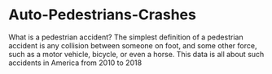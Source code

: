 # Auto-Pedestrians-Crashes
 
What is a pedestrian accident?
The simplest definition of a pedestrian accident is any collision between someone on foot, and some other force, such as a motor vehicle, bicycle, or even a horse.
This data is all about such accidents in America from 2010 to 2018
